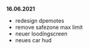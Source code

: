**16.06.2021**
- redesign dpemotes
- remove safezone max limit
- neuer loodingscreen
- neues car hud

